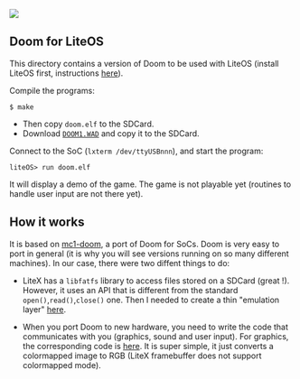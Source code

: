 
![](Doom.gif)


Doom for LiteOS
---------------

This directory contains a version of Doom to be used with LiteOS
(install LiteOS first, instructions [here](https://github.com/BrunoLevy/learn-fpga/tree/master/LiteX/software/LiteOS)).

Compile the programs: 
```
$ make
```
- Then copy `doom.elf` to the SDCard.
- Download [`DOOM1.WAD`](https://doomwiki.org/wiki/DOOM1.WAD) and copy it to the SDCard.

Connect to the SoC (`lxterm
/dev/ttyUSBnnn`), and start the program:
```
liteOS> run doom.elf
```

It will display a demo of the game. The game is not playable yet (routines to 
handle user input are not there yet).

How it works
------------

It is based on [mc1-doom](https://github.com/mbitsnbites/mc1-doom), a
port of Doom for SoCs. Doom is very easy to port in general (it is why 
you will see versions running on so many different machines). In our
case, there were two diffent things to do:

- LiteX has a `libfatfs` library to access files stored on a SDCard
(great !). However, it uses an API that is different from the standard
`open()`,`read()`,`close()` one. Then I needed to create a thin
"emulation layer" [here](https://github.com/BrunoLevy/learn-fpga/blob/master/LiteX/software/Libs/lite_stdio.h).

- When you port Doom to new hardware, you need to write the code that
communicates with you (graphics, sound and user input). For graphics,
the corresponding code is
[here](https://github.com/BrunoLevy/learn-fpga/blob/master/LiteX/software/Doom/mc1-doom/src/i_video_fb.c).
It is super simple, it just converts a colormapped image to RGB (LiteX
framebuffer does not support colormapped mode). 

    